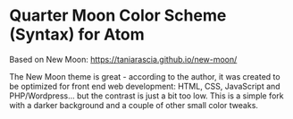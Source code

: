 # Quarter Moon Color Scheme (Syntax) for Atom
Based on New Moon: https://taniarascia.github.io/new-moon/

The New Moon theme is great - according to the author, it was created to be optimized for front end web development: HTML, CSS, JavaScript and PHP/Wordpress... but the contrast is just a bit too low. This is a simple fork with a darker background and a couple of other small color tweaks.
